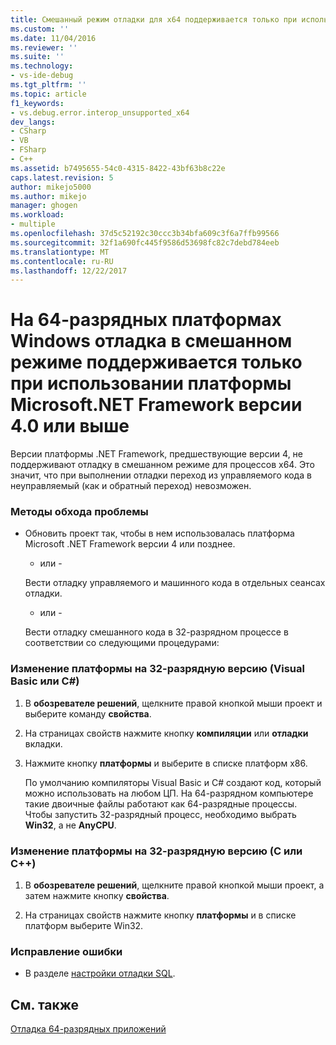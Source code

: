 ```yaml
---
title: Смешанный режим отладки для x64 поддерживается только при использовании Microsoft.NET Framework 4 или более поздней | Документы Microsoft
ms.custom: ''
ms.date: 11/04/2016
ms.reviewer: ''
ms.suite: ''
ms.technology:
- vs-ide-debug
ms.tgt_pltfrm: ''
ms.topic: article
f1_keywords:
- vs.debug.error.interop_unsupported_x64
dev_langs:
- CSharp
- VB
- FSharp
- C++
ms.assetid: b7495655-54c0-4315-8422-43bf63b8c22e
caps.latest.revision: 5
author: mikejo5000
ms.author: mikejo
manager: ghogen
ms.workload:
- multiple
ms.openlocfilehash: 37d5c52192c30ccc3b34bfa609c3f6a7ffb99566
ms.sourcegitcommit: 32f1a690fc445f9586d53698fc82c7debd784eeb
ms.translationtype: MT
ms.contentlocale: ru-RU
ms.lasthandoff: 12/22/2017
---
```

# <a name="mixed-mode-debugging-for-x64-processes-is-only-supported-when-using-microsoftnet-framework-4-or-greater"></a>На 64-разрядных платформах Windows отладка в смешанном режиме поддерживается только при использовании платформы Microsoft.NET Framework версии 4.0 или выше
Версии платформы .NET Framework, предшествующие версии 4, не поддерживают отладку в смешанном режиме для процессов x64. Это значит, что при выполнении отладки переход из управляемого кода в неуправляемый (как и обратный переход) невозможен.  
  
### <a name="workarounds"></a>Методы обхода проблемы  
  
-   Обновить проект так, чтобы в нем использовалась платформа Microsoft .NET Framework версии 4 или позднее.  
  
     - или -  
  
     Вести отладку управляемого и машинного кода в отдельных сеансах отладки.  
  
     - или -  
  
     Вести отладку смешанного кода в 32-разрядном процессе в соответствии со следующими процедурами:  
  
### <a name="to-change-the-platform-to-32-bit-visual-basic-or-c"></a>Изменение платформы на 32-разрядную версию (Visual Basic или C#)  
  
1.  В **обозревателе решений**, щелкните правой кнопкой мыши проект и выберите команду **свойства**.  
  
2.  На страницах свойств нажмите кнопку **компиляции** или **отладки** вкладки.  
  
3.  Нажмите кнопку **платформы** и выберите в списке платформ x86.  
  
     По умолчанию компиляторы Visual Basic и С# создают код, который можно использовать на любом ЦП. На 64-разрядном компьютере такие двоичные файлы работают как 64-разрядные процессы. Чтобы запустить 32-разрядный процесс, необходимо выбрать **Win32**, а не **AnyCPU**.  
  
### <a name="to-change-the-platform-to-32-bit-cc"></a>Изменение платформы на 32-разрядную версию (C или C++)  
  
1.  В **обозревателе решений**, щелкните правой кнопкой мыши проект, а затем нажмите кнопку **свойства**.  
  
2.  На страницах свойств нажмите кнопку **платформы** и в списке платформ выберите Win32.  
  
### <a name="to-correct-this-error"></a>Исправление ошибки  
  
-   В разделе [настройки отладки SQL](http://msdn.microsoft.com/en-us/3db09e68-edcc-42de-9c22-4e97cfd55ab3).  
  
## <a name="see-also"></a>См. также  
 [Отладка 64-разрядных приложений](../debugger/debug-64-bit-applications.md)